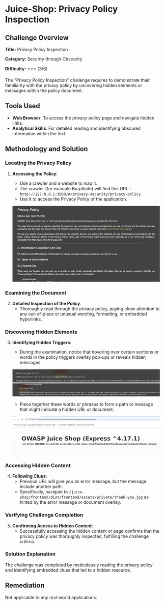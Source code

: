 # Juice-Shop: Privacy Policy Inspection

## Challenge Overview

**Title:** Privacy Policy Inspection

**Category:** Security through Obscurity

**Difficulty:** ⭐⭐⭐ (3/6)

The "Privacy Policy Inspection" challenge requires to demonstrate their familiarity with the privacy policy by uncovering hidden elements or messages within the policy document.

## Tools Used

- **Web Browser**: To access the privacy policy page and navigate hidden links.
- **Analytical Skills**: For detailed reading and identifying obscured information within the text.

## Methodology and Solution

### Locating the Privacy Policy

1. **Accessing the Policy**:
   - Use a crawler and a website to map it.
   - The crawler (for example BurpSuite) will find this URL : `http://127.0.0.1:3000/#/privacy-security/privacy-policy` 
   - Use it to access the Privacy Policy of the application.

    ![privacy policy](../assets/difficulty3/privacy_policy_inspection_1.png)

### Examining the Document

2. **Detailed Inspection of the Policy**:
   - Thoroughly read through the privacy policy, paying close attention to any out-of-place or unusual wording, formatting, or embedded hyperlinks.

### Discovering Hidden Elements

3. **Identifying Hidden Triggers**:
   - During the examination, notice that hovering over certain sections or words in the policy triggers overlay pop-ups or reveals hidden messages.

    ![example 1](../assets/difficulty3/privacy_policy_inspection_2.png)
    ![example 2](../assets/difficulty3/privacy_policy_inspection_3.png)

   - Piece together these words or phrases to form a path or message that might indicate a hidden URL or document.

    ![error page](../assets/difficulty3/privacy_policy_inspection_4.png)

### Accessing Hidden Content

4. **Following Clues**:
   - Previous URL will give you an error message, but the message include another path.
   - Specifically, navigate to `/juice-shop/frontend/dist/frontend/assets/private/thank-you.jpg` as hinted by the error message or document overlay.

### Verifying Challenge Completion

5. **Confirming Access to Hidden Content**:
   - Successfully accessing the hidden content or page confirms that the privacy policy was thoroughly inspected, fulfilling the challenge criteria.

### Solution Explanation

The challenge was completed by meticulously reading the privacy policy and identifying embedded clues that led to a hidden resource.

## Remediation

Not applicable to any real-world applications.
